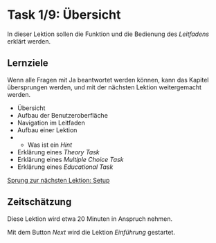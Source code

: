# Task 1/9: Übersicht
In dieser Lektion sollen die Funktion und die Bedienung des *Leitfadens* erklärt werden.

## Lernziele
Wenn alle Fragen mit Ja beantwortet werden können, kann das Kapitel übersprungen werden, und mit der nächsten
Lektion weitergemacht werden.

- Übersicht
- Aufbau der Benutzeroberfläche
- Navigation im Leitfaden
- Aufbau einer Lektion
- - Was ist ein *Hint*
- Erklärung eines *Theory Task*
- Erklärung eines *Multiple Choice Task*
- Erklärung eines *Educational Task*

[Sprung zur nächsten Lektion: Setup](course://Tutorial/Setup/Einführung/src/Main.java)

## Zeitschätzung
Diese Lektion wird etwa 20 Minuten in Anspruch nehmen.

Mit dem Button *Next* wird die Lektion *Einführung* gestartet.